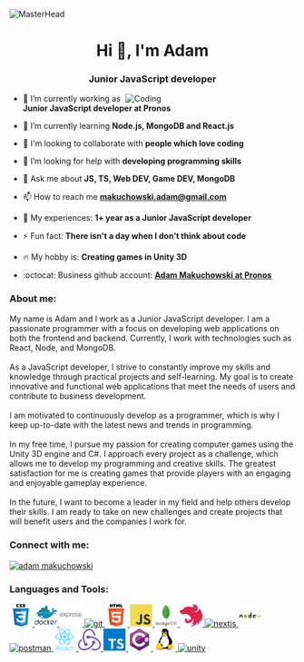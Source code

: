 ![MasterHead](https://logicmojo.com/assets/dist/new_pages/images/js-gif.gif)
<h1 align="center">Hi 👋, I'm Adam</h1>
<h3 align="center">Junior JavaScript developer</h3>
<img align="right" alt="Coding" width="300" src="https://seeklogo.com/images/J/javascript-logo-150FDF2715-seeklogo.com.png">

- 🔭 I’m currently working as **Junior JavaScript developer at Pronos**

- 🌱 I’m currently learning **Node.js, MongoDB and React.js**

- 👯 I'm looking to collaborate with **people which love coding** 

- 🤝 I’m looking for help with **developing programming skills**

- 💬 Ask me about **JS, TS, Web DEV, Game DEV, MongoDB**

- 📫 How to reach me **makuchowski.adam@gmail.com**

- 📄 My experiences: **1+ year as a Junior JavaScript developer**

- ⚡ Fun fact: **There isn't a day when I don't think about code**

- 🔥 My hobby is: **Creating games in Unity 3D**

- :octocat: Business github account: [**Adam Makuchowski at Pronos**](https://github.com/AdamMaku)

<h3 align="left">About me:</h3>
My name is Adam and I work as a Junior JavaScript developer. I am a passionate programmer with a focus on developing web applications on both the frontend and backend. Currently, I work with technologies such as React, Node, and MongoDB.
<br />
<br />
As a JavaScript developer, I strive to constantly improve my skills and knowledge through practical projects and self-learning. My goal is to create innovative and functional web applications that meet the needs of users and contribute to business development.
<br />
<br />
I am motivated to continuously develop as a programmer, which is why I keep up-to-date with the latest news and trends in programming.
<br />
<br />
In my free time, I pursue my passion for creating computer games using the Unity 3D engine and C#. I approach every project as a challenge, which allows me to develop my programming and creative skills. The greatest satisfaction for me is creating games that provide players with an engaging and enjoyable gameplay experience.
<br />
<br />
In the future, I want to become a leader in my field and help others develop their skills. I am ready to take on new challenges and create projects that will benefit users and the companies I work for.

<h3 align="left">Connect with me:</h3>
<p align="left">
<a href="https://linkedin.com/in/adam-makuchowski-35753a209/" target="blank"><img align="center" src="https://raw.githubusercontent.com/rahuldkjain/github-profile-readme-generator/master/src/images/icons/Social/linked-in-alt.svg" alt="adam makuchowski" height="30" width="40" /></a>
</p>

<h3 align="left">Languages and Tools:</h3>
<p align="left"> <a href="https://www.w3schools.com/css/" target="_blank" rel="noreferrer"> <img src="https://raw.githubusercontent.com/devicons/devicon/master/icons/css3/css3-original-wordmark.svg" alt="css3" width="40" height="40"/> </a> <a href="https://www.docker.com/" target="_blank" rel="noreferrer"> <img src="https://raw.githubusercontent.com/devicons/devicon/master/icons/docker/docker-original-wordmark.svg" alt="docker" width="40" height="40"/> </a> <a href="https://expressjs.com" target="_blank" rel="noreferrer"> <img src="https://raw.githubusercontent.com/devicons/devicon/master/icons/express/express-original-wordmark.svg" alt="express" width="40" height="40"/> </a> <a href="https://git-scm.com/" target="_blank" rel="noreferrer"> <img src="https://www.vectorlogo.zone/logos/git-scm/git-scm-icon.svg" alt="git" width="40" height="40"/> </a> <a href="https://www.w3.org/html/" target="_blank" rel="noreferrer"> <img src="https://raw.githubusercontent.com/devicons/devicon/master/icons/html5/html5-original-wordmark.svg" alt="html5" width="40" height="40"/> </a> <a href="https://developer.mozilla.org/en-US/docs/Web/JavaScript" target="_blank" rel="noreferrer"> <img src="https://raw.githubusercontent.com/devicons/devicon/master/icons/javascript/javascript-original.svg" alt="javascript" width="40" height="40"/> </a> <a href="https://www.mongodb.com/" target="_blank" rel="noreferrer"> <img src="https://raw.githubusercontent.com/devicons/devicon/master/icons/mongodb/mongodb-original-wordmark.svg" alt="mongodb" width="40" height="40"/> </a> <a href="https://nestjs.com/" target="_blank" rel="noreferrer"> <img src="https://raw.githubusercontent.com/devicons/devicon/master/icons/nestjs/nestjs-plain.svg" alt="nestjs" width="40" height="40"/> </a> <a href="https://nextjs.org/" target="_blank" rel="noreferrer"> <img src="https://cdn.worldvectorlogo.com/logos/nextjs-2.svg" alt="nextjs" width="40" height="40"/> </a> <a href="https://nodejs.org" target="_blank" rel="noreferrer"> <img src="https://raw.githubusercontent.com/devicons/devicon/master/icons/nodejs/nodejs-original-wordmark.svg" alt="nodejs" width="40" height="40"/> </a> <a href="https://postman.com" target="_blank" rel="noreferrer"> <img src="https://www.vectorlogo.zone/logos/getpostman/getpostman-icon.svg" alt="postman" width="40" height="40"/> </a> <a href="https://reactjs.org/" target="_blank" rel="noreferrer"> <img src="https://raw.githubusercontent.com/devicons/devicon/master/icons/react/react-original-wordmark.svg" alt="react" width="40" height="40"/> </a> <a href="https://redux.js.org" target="_blank" rel="noreferrer"> <img src="https://raw.githubusercontent.com/devicons/devicon/master/icons/redux/redux-original.svg" alt="redux" width="40" height="40"/> </a> <a href="https://www.typescriptlang.org/" target="_blank" rel="noreferrer"> <img src="https://raw.githubusercontent.com/devicons/devicon/master/icons/typescript/typescript-original.svg" alt="typescript" width="40" height="40"/> <img src="https://raw.githubusercontent.com/devicons/devicon/master/icons/csharp/csharp-original.svg" alt="csharp" width="40" height="40"/> </a> <a href="https://www.linux.org/" target="_blank" rel="noreferrer"> <img src="https://raw.githubusercontent.com/devicons/devicon/master/icons/linux/linux-original.svg" alt="linux" width="40" height="40"/> </a> <a href="https://unity.com/" target="_blank" rel="noreferrer"> <img src="https://www.vectorlogo.zone/logos/unity3d/unity3d-icon.svg" alt="unity" width="40" height="40"/> </a> </p>
